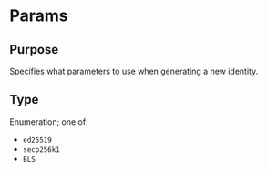 # Params

## Purpose

<!-- --8<-- [start:purpose] -->
Specifies what parameters to use when generating a new identity.
<!-- --8<-- [end:purpose] -->

## Type

<!-- --8<-- [start:type] -->
Enumeration; one of:
- `ed25519`
- `secp256k1`
- `BLS`
<!-- --8<-- [end:type] -->
